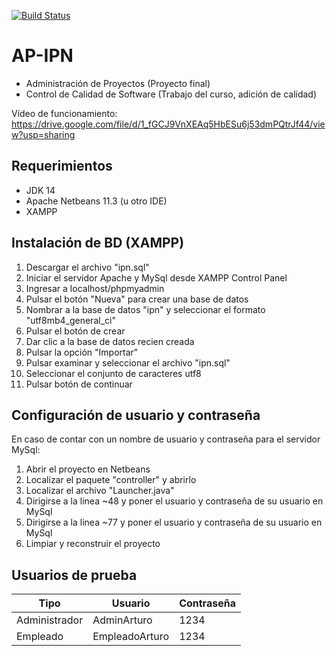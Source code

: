 [![Build Status](https://travis-ci.com/arturoturris/AP-IPN.svg?branch=master)](https://travis-ci.com/arturoturris/AP-IPN)

# AP-IPN
- Administración de Proyectos (Proyecto final)
- Control de Calidad de Software (Trabajo del curso, adición de calidad)

Vídeo de funcionamiento: https://drive.google.com/file/d/1_fGCJ9VnXEAq5HbESu6j53dmPQtrJf44/view?usp=sharing

## Requerimientos
- JDK 14
- Apache Netbeans 11.3 (u otro IDE)
- XAMPP

## Instalación de BD (XAMPP)

1. Descargar el archivo "ipn.sql"
2. Iniciar el servidor Apache y MySql desde XAMPP Control Panel
3. Ingresar a localhost/phpmyadmin
4. Pulsar el botón "Nueva" para crear una base de datos
5. Nombrar a la base de datos "ipn" y seleccionar el formato "utf8mb4_general_ci"
6. Pulsar el botón de crear
7. Dar clic a la base de datos recien creada
8. Pulsar la opción "Importar"
9. Pulsar examinar y seleccionar el archivo "ipn.sql"
10. Seleccionar el conjunto de caracteres utf8
11. Pulsar botón de continuar

## Configuración de usuario y contraseña

En caso de contar con un nombre de usuario y contraseña para el servidor MySql:

1. Abrir el proyecto en Netbeans
2. Localizar el paquete "controller" y abrirlo
3. Localizar el archivo "Launcher.java"
4. Dirigirse a la linea ~48 y poner el usuario y contraseña de su usuario en MySql
5. Dirigirse a la linea ~77 y poner el usuario y contraseña de su usuario en MySql
6. Limpiar y reconstruir el proyecto

## Usuarios de prueba

|Tipo|Usuario|Contraseña|
|----|-------|----------|
|Administrador|AdminArturo|1234|
|Empleado|EmpleadoArturo|1234|
